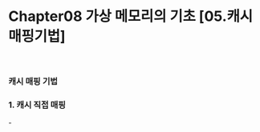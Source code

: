 # Chapter08 가상 메모리의 기초 [05.캐시매핑기법] 

<br>

### 캐시 매핑 기법

<h3>1.  캐시 직접 매핑  </h3>
   - 
   
   



``` 